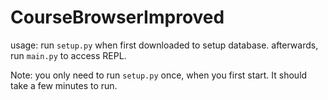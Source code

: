 # CourseBrowserImproved
usage: run `setup.py` when first downloaded to setup database.
afterwards, run `main.py` to access REPL.

Note: you only need to run `setup.py` once, when you first start. It should take a few minutes to run.

